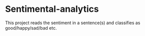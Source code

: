 # Sentimental-analytics
This project reads the sentiment in a sentence(s) and classifies as good/happy/sad/bad etc.
